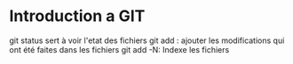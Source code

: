 # Introduction a GIT
git status sert à voir l'etat des fichiers 
git add : ajouter les modifications qui ont été faites dans les fichiers
git add -N: Indexe les fichiers

